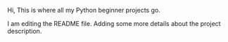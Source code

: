 Hi,
This is where all my Python beginner projects go.

I am editing the README file. Adding some more details about the project description.
